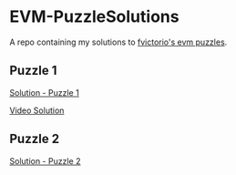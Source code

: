 # EVM-PuzzleSolutions

A repo containing my solutions to [fvictorio's evm puzzles](https://github.com/fvictorio/evm-puzzles).

## Puzzle 1
[Solution - Puzzle 1](https://github.com/cmooredev/EVM-PuzzleSolutions/blob/main/puzzle_1.md)

[Video Solution](https://youtu.be/hsa0a4Jbme0)

## Puzzle 2
[Solution - Puzzle 2](https://github.com/cmooredev/EVM-PuzzleSolutions/blob/main/puzzle_2.md)

